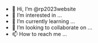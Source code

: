 - 👋 Hi, I’m @rp2023website
- 👀 I’m interested in ...
- 🌱 I’m currently learning ...
- 💞️ I’m looking to collaborate on ...
- 📫 How to reach me ...

<!---
rp2023website/rp2023website is a ✨ special ✨ repository because its `README.md` (this file) appears on your GitHub profile.
You can click the Preview link to take a look at your changes.
--->
